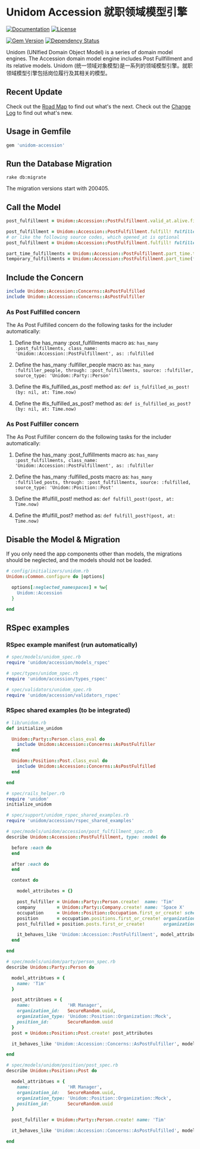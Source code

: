 # Unidom Accession 就职领域模型引擎

[![Documentation](http://img.shields.io/badge/docs-rdoc.info-blue.svg)](http://www.rubydoc.info/gems/unidom-accession/frames)
[![License](https://img.shields.io/badge/license-MIT-green.svg)](http://opensource.org/licenses/MIT)

[![Gem Version](https://badge.fury.io/rb/unidom-accession.svg)](https://badge.fury.io/rb/unidom-accession)
[![Dependency Status](https://gemnasium.com/badges/github.com/topbitdu/unidom-accession.svg)](https://gemnasium.com/github.com/topbitdu/unidom-accession)

Unidom (UNIfied Domain Object Model) is a series of domain model engines. The Accession domain model engine includes Post Fullfillment and its relative models.
Unidom (统一领域对象模型)是一系列的领域模型引擎。就职领域模型引擎包括岗位履行及其相关的模型。



## Recent Update

Check out the [Road Map](ROADMAP.md) to find out what's the next.
Check out the [Change Log](CHANGELOG.md) to find out what's new.



## Usage in Gemfile

```ruby
gem 'unidom-accession'
```



## Run the Database Migration

```shell
rake db:migrate
```
The migration versions start with 200405.



## Call the Model

```ruby
post_fulfillment = Unidom::Accession::PostFulfillment.valid_at.alive.first

post_fulfillment = Unidom::Accession::PostFulfillment.fulfill! fulfiller: fulfiller, fulfilled: post, opened_at: Time.now
# or like the following source codes, which opened_at is optional
post_fulfillment = Unidom::Accession::PostFulfillment.fulfill! fulfiller: fulfiller, fulfilled: post

part_time_fulfillments = Unidom::Accession::PostFulfillment.part_time.temporary(false) # all part time & permanent post fulfillments
temporary_fulfillments = Unidom::Accession::PostFulfillment.part_time(false).temporary # all full time & temporary post fulfillments
```



## Include the Concern

```ruby
include Unidom::Accession::Concerns::AsPostFulfilled
include Unidom::Accession::Concerns::AsPostFulfiller
```

### As Post Fulfilled concern

The As Post Fulfilled concern do the following tasks for the includer automatically:

1. Define the has_many :post_fulfillments macro as: ``has_many :post_fulfillments, class_name: 'Unidom::Accession::PostFulfillment', as: :fulfilled``

2. Define the has_many :fulfiller_people macro as: ``has_many :fulfiller_people, through: :post_fulfillments, source: :fulfiller, source_type: 'Unidom::Party::Person'``

3. Define the #is_fulfilled_as_post! method as: ``def is_fulfilled_as_post!(by: nil, at: Time.now)``

4. Define the #is_fulfilled_as_post? method as: ``def is_fulfilled_as_post?(by: nil, at: Time.now)``

### As Post Fulfiller concern

The As Post Fulfiller concern do the following tasks for the includer automatically:

1. Define the has_many :post_fulfillments macro as: ``has_many :post_fulfillments, class_name: 'Unidom::Accession::PostFulfillment', as: :fulfiller``

2. Define the has_many :fulfilled_posts macro as: ``has_many :fulfilled_posts, through: :post_fulfillments, source: :fulfilled, source_type: 'Unidom::Position::Post'``

3. Define the #fulfill_post! method as: ``def fulfill_post!(post, at: Time.now)``

4. Define the #fulfill_post? method as: ``def fulfill_post?(post, at: Time.now)``



## Disable the Model & Migration

If you only need the app components other than models, the migrations should be neglected, and the models should not be loaded.
```ruby
# config/initializers/unidom.rb
Unidom::Common.configure do |options|

  options[:neglected_namespaces] = %w{
    Unidom::Accession
  }

end
```



## RSpec examples

### RSpec example manifest (run automatically)

```ruby
# spec/models/unidom_spec.rb
require 'unidom/accession/models_rspec'

# spec/types/unidom_spec.rb
require 'unidom/accession/types_rspec'

# spec/validators/unidom_spec.rb
require 'unidom/accession/validators_rspec'
```

### RSpec shared examples (to be integrated)

```ruby
# lib/unidom.rb
def initialize_unidom

  Unidom::Party::Person.class_eval do
    include Unidom::Accession::Concerns::AsPostFulfiller
  end

  Unidom::Position::Post.class_eval do
    include Unidom::Accession::Concerns::AsPostFulfilled
  end

end

# spec/rails_helper.rb
require 'unidom'
initialize_unidom

# spec/support/unidom_rspec_shared_examples.rb
require 'unidom/accession/rspec_shared_examples'

# spec/models/unidom/accession/post_fulfillment_spec.rb
describe Unidom::Accession::PostFulfillment, type: :model do

  before :each do
  end

  after :each do
  end

  context do

    model_attributes = {}

    post_fulfiller = Unidom::Party::Person.create!  name: 'Tim'
    company        = Unidom::Party::Company.create! name: 'Space X'
    occupation     = Unidom::Position::Occupation.first_or_create! scheme_id: SecureRandom.uuid, scheme_type: 'Unidom::Accession::Scheme::Mock', code: 'OC-00', name: 'Some Occupation'
    position       = occupation.positions.first_or_create! organization: company, name: occupation.name
    post_fulfilled = position.posts.first_or_create!       organization: company, name: position.name

    it_behaves_like 'Unidom::Accession::PostFulfillment', model_attributes, post_fulfilled, post_fulfiller
  end

end

# spec/models/unidom/party/person_spec.rb
describe Unidom::Party::Person do

  model_attribtues = {
    name: 'Tim'
  }

  post_attribtues = {
    name:              'HR Manager',
    organization_id:   SecureRandom.uuid,
    organization_type: 'Unidom::Position::Organization::Mock',
    position_id:       SecureRandom.uuid
  }
  post = Unidom::Position::Post.create! post_attributes

  it_behaves_like 'Unidom::Accession::Concerns::AsPostFulfiller', model_attribtues, post

end

# spec/models/unidom/position/post_spec.rb
describe Unidom::Position::Post do

  model_attribtues = {
    name:              'HR Manager',
    organization_id:   SecureRandom.uuid,
    organization_type: 'Unidom::Position::Organization::Mock',
    position_id:       SecureRandom.uuid
  }

  post_fulfiller = Unidom::Party::Person.create! name: 'Tim'

  it_behaves_like 'Unidom::Accession::Concerns::AsPostFulfilled', model_attribtues, post_fulfiller

end
```
